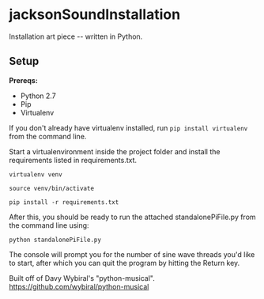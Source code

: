 # jacksonSoundInstallation
Installation art piece -- written in Python.

## Setup
**Prereqs:**
* Python 2.7
* Pip
* Virtualenv

If you don't already have virtualenv installed, run `pip install virtualenv` from the command line.

Start a virtualenvironment inside the project folder and install the requirements listed in requirements.txt.

`virtualenv venv` 

`source venv/bin/activate` 

`pip install -r requirements.txt` 


After this, you should be ready to run the attached standalonePiFile.py from the command line using:

`python standalonePiFile.py`

The console will prompt you for the number of sine wave threads you'd like to start, after which you can quit the program by hitting the Return key.

Built off of Davy Wybiral's "python-musical".
https://github.com/wybiral/python-musical
